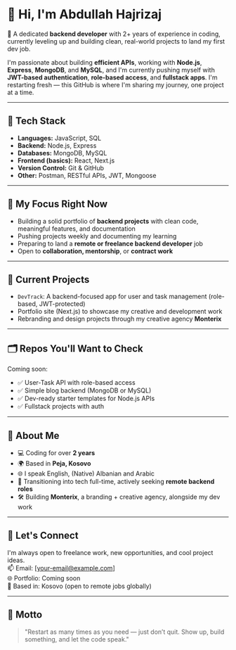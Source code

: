 # 👋 Hi, I'm Abdullah Hajrizaj

🎯 A dedicated **backend developer** with 2+ years of experience in coding, currently leveling up and building clean, real-world projects to land my first dev job.

I'm passionate about building **efficient APIs**, working with **Node.js**, **Express**, **MongoDB**, and **MySQL**, and I'm currently pushing myself with **JWT-based authentication**, **role-based access**, and **fullstack apps**. I'm restarting fresh — this GitHub is where I'm sharing my journey, one project at a time.

---

## 🔧 Tech Stack
- **Languages:** JavaScript, SQL
- **Backend:** Node.js, Express
- **Databases:** MongoDB, MySQL
- **Frontend (basics):** React, Next.js
- **Version Control:** Git & GitHub
- **Other:** Postman, RESTful APIs, JWT, Mongoose

---

## 📌 My Focus Right Now
- Building a solid portfolio of **backend projects** with clean code, meaningful features, and documentation
- Pushing projects weekly and documenting my learning
- Preparing to land a **remote or freelance backend developer** job
- Open to **collaboration, mentorship**, or **contract work**

---

## 🧠 Current Projects
- `DevTrack`: A backend-focused app for user and task management (role-based, JWT-protected)
- Portfolio site (Next.js) to showcase my creative and development work
- Rebranding and design projects through my creative agency **Monterix**

---

## 🗂️ Repos You'll Want to Check
Coming soon:
- ✅ User-Task API with role-based access
- ✅ Simple blog backend (MongoDB or MySQL)
- ✅ Dev-ready starter templates for Node.js APIs
- ✅ Fullstack projects with auth

---

## 💼 About Me
- 💻 Coding for over **2 years**
- 🌍 Based in **Peja, Kosovo**
- 🌐 I speak English, (Native) Albanian and Arabic
- 🎯 Transitioning into tech full-time, actively seeking **remote backend roles**
- 🛠️ Building **Monterix**, a branding + creative agency, alongside my dev work

---

## 🤝 Let's Connect
I'm always open to freelance work, new opportunities, and cool project ideas.  
📫 Email: [your-email@example.com]  
🌐 Portfolio: Coming soon  
📍 Based in: Kosovo (open to remote jobs globally)

---

## 🚀 Motto
> "Restart as many times as you need — just don’t quit. Show up, build something, and let the code speak."

